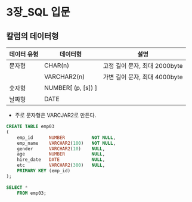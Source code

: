 # 3장_SQL 입문

## 칼럼의 데이터형

| 데이터 유형 | 데이터형 | 설명 |
| --- | --- | --- |
| 문자형 | CHAR(n) | 고정 길이 문자, 최대 2000byte |
|  | VARCHAR2(n) | 가변 길이 문자, 최대 4000byte |
| 숫자형 | NUMBER[ (p, [s]) ] |  |
| 날짜형 | DATE |  |
- 주로 문자형은 VARCJAR2로 만든다.

```sql
CREATE TABLE emp03
(
    emp_id      NUMBER          NOT NULL,
    emp_name    VARCHAR2(100)   NOT NULL,
    gender      VARCHAR2(10)    NULL,
    age         NUMBER          NULL,
    hire_date   DATE            NULL,
    etc         VARCHAR2(300)   NULL,
    PRIMARY KEY (emp_id)
);
    
SELECT *
    FROM emp03;
```